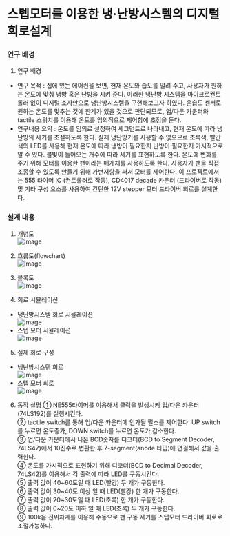 # 스텝모터를 이용한 냉‧난방시스템의 디지털회로설계

### 연구 배경
1. 연구 배경

- 연구 목적 : 집에 있는 에어컨을 보면, 현재 온도와 습도를 알려 주고, 사용자가 원하는 온도에 맞춰 냉방 혹은 난방을 시켜 준다. 이러한 냉난방 시스템을 마이크로컨트롤러 없이 디지털 소자만으로 냉난방시스템을 구현해보고자 하였다. 온습도 센서로 원하는 온도를 맞추는 것에 한계가 있을 것으로 판단되므로, 업/다운 카운터와 tactile 스위치를 이용해 온도를 임의적으로 제어함에 초점을 둔다.
- 연구내용 요약 : 온도를 임의로 설정하여 세그먼트로 나타내고, 현재 온도에 따라 냉난방의 세기를 조절하도록 한다. 실제 냉난방기를 사용할 수 없으므로 초록색, 빨간색의 LED를 사용해 현재 온도에 따라 냉방이 필요한지 난방이 필요한지 가시적으로 알 수 있다. 불빛이 들어오는 개수에 따라 세기를 표현하도록 한다. 온도에 변화를 주기 위해 모터를 이용한 팬이라는 매개체를 사용하도록 한다. 사용자가 팬을 직접 조종할 수 있도록 만들기 위해 가변저항을 써서 모터를 제어한다. 이 프로젝트에서는 555 타이머 IC (컨트롤러로 작동), CD4017 decade 카운터 (드라이버로 작동) 및 기타 구성 요소를 사용하여 간단한 12V stepper 모터 드라이버 회로를 설계한다.

### 설계 내용
1. 개념도<br>
![image](https://user-images.githubusercontent.com/59759468/105456985-72d9f280-5cc9-11eb-946a-b625bd1bc6db.png)

2. 흐름도(flowchart)<br>
![image](https://user-images.githubusercontent.com/59759468/105457053-8dac6700-5cc9-11eb-8626-827f39b6c728.png)

3. 블록도<br>
![image](https://user-images.githubusercontent.com/59759468/105457145-acaaf900-5cc9-11eb-96a0-b4755ddd13e2.png)

4. 회로 시뮬레이션<br>
- 냉난방시스템 회로 시뮬레이션<br>
![image](https://user-images.githubusercontent.com/59759468/105457198-c2b8b980-5cc9-11eb-83fd-cfce1f0cbfcf.png)
- 스텝 모터 시뮬레이션<br>
![image](https://user-images.githubusercontent.com/59759468/105457209-c6e4d700-5cc9-11eb-947e-2d95757f5727.png)

5. 실제 회로 구성
- 냉난방시스템 회로<br>
![image](https://user-images.githubusercontent.com/59759468/105457478-3eb30180-5cca-11eb-9cf0-dcff76638692.png)
- 스텝 모터 회로<br>
![image](https://user-images.githubusercontent.com/59759468/105457484-41155b80-5cca-11eb-958c-269da602186a.png)

6. 동작 설명
  ① NE555타이머를 이용해서 클럭을 발생시켜 업/다운 카운터(74LS192)를 실행시킨다.<br>
  ② tactile switch를 통해 업/다운 카운터에 인가될 펄스를 제어한다. UP switch를 누르면 온도증가, DOWN switch를 누르면 온도가 감소한다. <br>
  ③ 업/다운 카운터에서 나온 BCD숫자를 디코더(BCD to Segment Decoder, 74LS47)에서 10진수로 변환한 후 7-segment(anode 타입)에 연결해서 값을 출력한다.<br>
  ④ 온도를 가시적으로 표현하기 위해 디코더(BCD to Decimal Decoder, 74LS42)를 이용해서 각 출력에 따라 LED를 구동시킨다.<br>
  ⑤ 출력 값이 40~60도일 때 LED(빨강) 두 개가 구동한다.<br>
  ⑥ 출력 값이 30~40도 이상 일 때 LED(빨강) 한 개가 구동한다.<br>
  ⑦ 출력 값이 20~30도일 때 LED(초록) 한 개가 구동한다.<br>
  ⑧ 출력 값이 0~20도 이하 일 때 LED(초록) 두 개가 구동한다.<br>
  ⑨ 100k옴 전위차계를 이용해 수동으로 팬 구동 세기를 스텝모터 드라이버 회로로 조절가능하다.
